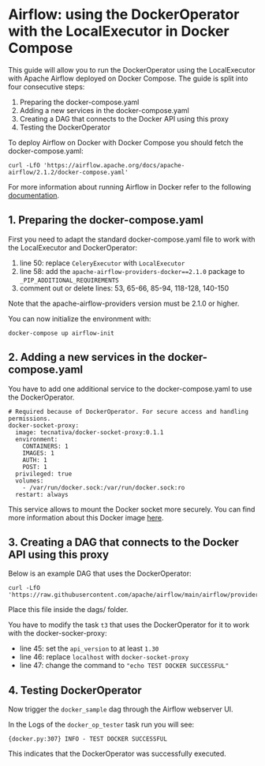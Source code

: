 # Airflow: using the DockerOperator with the LocalExecutor in Docker Compose

This guide will allow you to run the DockerOperator using the LocalExecutor with
Apache Airflow deployed on Docker Compose. The guide is split into four consecutive steps:

1. Preparing the docker-compose.yaml
2. Adding a new services in the docker-compose.yaml
3. Creating a DAG that connects to the Docker API using this proxy
4. Testing the DockerOperator

To deploy Airflow on Docker  with Docker Compose you should fetch the docker-compose.yaml:

```
curl -LfO 'https://airflow.apache.org/docs/apache-airflow/2.1.2/docker-compose.yaml'
```

For more information about running Airflow in Docker refer to the following
[documentation](https://airflow.apache.org/docs/apache-airflow/stable/start/docker.html).

## 1. Preparing the docker-compose.yaml

First you need to adapt the standard docker-compose.yaml file to work with
the LocalExecutor and DockerOperator:

1. line 50: replace `CeleryExecutor` with `LocalExecutor`
2. line 58: add the `apache-airflow-providers-docker==2.1.0` package to `_PIP_ADDITIONAL_REQUIREMENTS`
3. comment out or delete lines: 53, 65-66, 85-94, 118-128, 140-150

Note that the apache-airflow-providers version must be 2.1.0 or higher.

You can now initialize the environment with:

```
docker-compose up airflow-init
```

## 2. Adding a new services in the docker-compose.yaml

You have to add one additional service to the docker-compose.yaml to use the
DockerOperator.

```
# Required because of DockerOperator. For secure access and handling permissions.
docker-socket-proxy:
  image: tecnativa/docker-socket-proxy:0.1.1
  environment:
    CONTAINERS: 1
    IMAGES: 1
    AUTH: 1
    POST: 1
  privileged: true
  volumes:
    - /var/run/docker.sock:/var/run/docker.sock:ro
  restart: always
```

This service allows to mount the Docker socket more securely.
You can find more information about this Docker image [here](https://github.com/Tecnativa/docker-socket-proxy).

## 3. Creating a DAG that connects to the Docker API using this proxy

Below is an example DAG that uses the DockerOperator:

```
curl -LfO 'https://raw.githubusercontent.com/apache/airflow/main/airflow/providers/docker/example_dags/example_docker.py'
```

Place this file inside the dags/ folder.

You have to modify the task `t3` that uses the DockerOperator for it to work with the
docker-socker-proxy:

* line 45: set the `api_version` to at least `1.30`
* line 46: replace `localhost` with `docker-socket-proxy`
* line 47: change the command to `"echo TEST DOCKER SUCCESSFUL"`

## 4. Testing DockerOperator

Now trigger the `docker_sample` dag through the Airflow webserver UI.

In the Logs of the `docker_op_tester` task run you will see:

```
{docker.py:307} INFO - TEST DOCKER SUCCESSFUL
```

This indicates that the DockerOperator was successfully executed.
